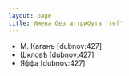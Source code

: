 ```yaml
---
layout: page
title: Имена без аттрибута 'ref'
---
```


- <persName>М. Каганъ</persName> [dubnov:427]
- <placeName>Шкловѣ</placeName> [dubnov:427]
- <placeName>Яффа</placeName> [dubnov:427]

